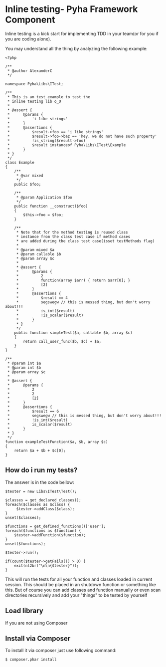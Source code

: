 Inline testing- Pyha Framework Component
========================================

Inline testing is a kick start for implementing TDD in your team(or for you if you are coding alone).

You may understand all the thing by analyzing the following example:

    <?php

    /**
     * @author AlexanderC
     */

    namespace Pyha\Libs\ITest;

    /**
     * This is an test example to test the
     * inline testing lib o_O
     *
     * @assert {
     *      @params {
     *          'i like strings'
     *      }
     *      @assertions {
     *          $result->foo == 'i like strings'
     *          $result->foo->baz == 'hey, we do not have such property'
     *          !is_string($result->foo)
     *          $result instanceof Pyha\Libs\ITest\Example
     *      }
     * }
     */
    class Example
    {
        /**
         * @var mixed
         */
        public $foo;

        /**
         * @param Application $foo
         */
        public function __construct($foo)
        {
            $this->foo = $foo;
        }

        /**
         * Note that for the method testing is reused class
         * instance from the class test case if method cases
         * are added during the class test case(isset testMethods flag)
         *
         * @param mixed $a
         * @param callable $b
         * @param array $c
         *
         * @assert {
         *      @params {
         *          2
         *          function(array $arr) { return $arr[0]; }
         *          [2]
         *      }
         *      @assertions {
         *          $result == 4
         *          segswegw // this is messed thing, but don't worry about!!!
         *          is_int($result)
         *          !is_scalar($result)
         *      }
         * }
         */
        public function simpleTest($a, callable $b, array $c)
        {
            return call_user_func($b, $c) + $a;
        }
    }

    /**
     * @param int $a
     * @param int $b
     * @param array $c
     *
     * @assert {
     *      @params {
     *          2
     *          2
     *          [2]
     *      }
     *      @assertions {
     *          $result == 6
     *          segswegw // this is messed thing, but don't worry about!!!
     *          !is_int($result)
     *          is_scalar($result)
     *      }
     * }
     */
    function exampleTestFunction($a, $b, array $c)
    {
        return $a + $b + $c[0];
    }

How do i run my tests?
----------------------

The answer is in the code bellow:

    $tester = new Libs\ITest\Test();

    $classes = get_declared_classes();
    foreach($classes as $class) {
         $tester->addClass($class);
    }
    unset($classes);

    $functions = get_defined_functions()['user'];
    foreach($functions as $function) {
        $tester->addFunction($function);
    }
    unset($functions);

    $tester->run();

    if(count($tester->getFails()) > 0) {
        exit(nl2br("\n\n{$tester}"));
    }

This will run the tests for all your function and classes loaded in current session.
This should be placed in an shutdown function or something like this.
But of course you can add classes and function manually or even scan directories
recursively and add your "things" to be tested by yourself

Load library
------------

If you are not using Composer

Install via Composer
--------------------

To install it via composer just use following command:

    $ composer.phar install